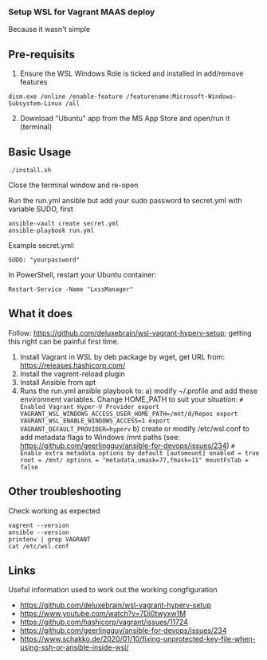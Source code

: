 ### Setup WSL for Vagrant MAAS deploy
Because it wasn't simple

## Pre-requisits
1. Ensure the WSL Windows Role is ticked and installed in add/remove features
```
dism.exe /online /enable-feature /featurename:Microsoft-Windows-Subsystem-Linux /all
```
2. Download "Ubuntu" app from the MS App Store and open/run it (terminal)


## Basic Usage
```
./install.sh
```
Close the terminal window and re-open

Run the run.yml ansible but add your sudo password to secret.yml with variable SUDO, first
```
ansible-vault create secret.yml
ansible-playbook run.yml
```

Example secret.yml:
```
SUDO: "yourpassword"
```

In PowerShell, restart your Ubuntu container:
```
Restart-Service -Name "LxssManager"
```

## What it does
Follow: https://github.com/deluxebrain/wsl-vagrant-hyperv-setup; getting this right can be painful first time.

1. Install Vagrant in WSL by deb package by wget, get URL from: https://releases.hashicorp.com/
2. Install the vagrent-reload plugin
3. Install Ansible from apt
4. Runs the run.yml ansible playbook to:
    a) modify ~/.profile and add these environment variables. Change HOME_PATH to suit your situation:
        ```
        # Enabled Vagrant Hyper-V Provider
        export VAGRANT_WSL_WINDOWS_ACCESS_USER_HOME_PATH=/mnt/d/Repos
        export VAGRANT_WSL_ENABLE_WINDOWS_ACCESS=1
        export VAGRANT_DEFAULT_PROVIDER=hyperv
        ```
    b) create or modify /etc/wsl.conf to add metadata flags to Windows /mnt paths (see: https://github.com/geerlingguy/ansible-for-devops/issues/234)
        ```
        # Enable extra metadata options by default
        [automount]
        enabled = true
        root = /mnt/
        options = "metadata,umask=77,fmask=11"
        mountFsTab = false
        ```


## Other troubleshooting
Check working as expected
```
vagrent --version
ansible --version
printenv | grep VAGRANT
cat /etc/wsl.conf
```

## Links
Useful information used to work out the working congfiguration
- https://github.com/deluxebrain/wsl-vagrant-hyperv-setup
- https://www.youtube.com/watch?v=7Di0twyxw1M
- https://github.com/hashicorp/vagrant/issues/11724
- https://github.com/geerlingguy/ansible-for-devops/issues/234
- https://www.schakko.de/2020/01/10/fixing-unprotected-key-file-when-using-ssh-or-ansible-inside-wsl/